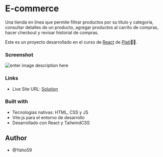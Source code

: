 # E-commerce
Una tienda en línea que permite filtrar productos por su título y categoría, consultar detalles de un producto, agregar productos al carrito de compras, hacer checkout y revisar historial de compras.

Este es un proyecto desarrollado en el curso de [React](https://platzi.com/cursos/react-vite-tailwindcss/) de [Plati](https://platzi.com)🚀💚.

### Screenshot
![enter image description here](https://firebasestorage.googleapis.com/v0/b/portafolio-a7ef1.appspot.com/o/E-commerceimg.PNG?alt=media&token=3f2368a2-0ec9-4789-ae6f-847737fd2d08)

### Links
- Live Site URL: [Solution](https://gentle-bienenstitch-dca0de.netlify.app/)


### Built with
- Tecnologias nativas: HTML, CSS y JS
- Vite.js para el entorno de desarrollo
- Desarrollado con React y TailwindCSS

## Author

- @Yaho59

